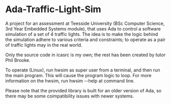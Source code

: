 # Ada-Traffic-Light-Sim
A project for an assessment at Teesside University (BSc Computer Science, 3rd Year Embedded Systems module), that uses Ada to control a software simulation of a set of 4 traffic lights. The idea is to make the logic behind the simulation adhere to various criteria and constraints; to operate as a pair of traffic lights may in the real world.

Only the source code in icasrc is my own; the rest has been created by tutor Phil Brooke.

To operate (Linux), run hwsim as super user from a terminal, and then run the main program. This will cause the program logic to loop. For more information on the hwsim, run hwsim --help at command line. 

Please note that the provided library is built for an older version of Ada, so there may be some coimpatibility issues with newer systems.
